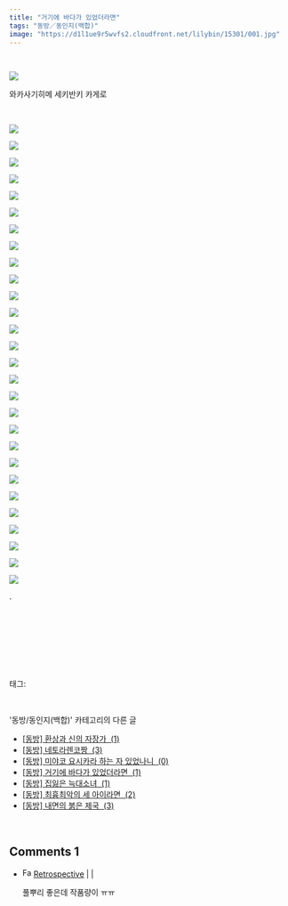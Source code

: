 ```yaml
---
title: "거기에 바다가 있었더라면"
tags: "동방／동인지(백합)"
image: "https://d1l1ue9r5wvfs2.cloudfront.net/lilybin/15301/001.jpg"
---
```

<div class="article">
<div class="area_view">
<div style="text-align: left;"><br/><p style="text-align: left;"><span class="imageblock" style="display: inline-block; width: 100%; height: auto; max-width: 100%;"><img src="{{ site.imgserver9 }}/lilybin/15301/001.jpg"/></span></p><p style="text-align: left;">와카사기히메 세키반키 카게로 </p><p style="text-align: center;"><br/></p><div style="color: rgb(0, 0, 0);"><p><span class="imageblock" style="display: inline-block; width: 100%; height: auto; max-width: 100%;"><img src="{{ site.imgserver9 }}/lilybin/15301/002.jpg"/></span></p><p><span class="imageblock" style="display: inline-block; width: 100%; height: auto; max-width: 100%;"><img src="{{ site.imgserver9 }}/lilybin/15301/003.jpg"/></span></p><p><span class="imageblock" style="display: inline-block; width: 100%; height: auto; max-width: 100%;"><img src="{{ site.imgserver9 }}/lilybin/15301/004.jpg"/></span></p><p><span class="imageblock" style="display: inline-block; width: 100%; height: auto; max-width: 100%;"><img src="{{ site.imgserver9 }}/lilybin/15301/005.jpg"/></span></p><p><span class="imageblock" style="display: inline-block; width: 100%; height: auto; max-width: 100%;"><img src="{{ site.imgserver9 }}/lilybin/15301/006.jpg"/></span></p><p><span class="imageblock" style="display: inline-block; width: 100%; height: auto; max-width: 100%;"><img src="{{ site.imgserver9 }}/lilybin/15301/007.jpg"/></span></p><p><span class="imageblock" style="display: inline-block; width: 100%; height: auto; max-width: 100%;"><img src="{{ site.imgserver9 }}/lilybin/15301/008.jpg"/></span></p><p><span class="imageblock" style="display: inline-block; width: 100%; height: auto; max-width: 100%;"><img src="{{ site.imgserver9 }}/lilybin/15301/009.jpg"/></span></p><p><span class="imageblock" style="display: inline-block; width: 100%; height: auto; max-width: 100%;"><img src="{{ site.imgserver9 }}/lilybin/15301/010.jpg"/></span></p><p><span class="imageblock" style="display: inline-block; width: 100%; height: auto; max-width: 100%;"><img src="{{ site.imgserver9 }}/lilybin/15301/011.jpg"/></span></p><p><span class="imageblock" style="display: inline-block; width: 100%; height: auto; max-width: 100%;"><img src="{{ site.imgserver9 }}/lilybin/15301/012.jpg"/></span></p><p><span class="imageblock" style="display: inline-block; width: 100%; height: auto; max-width: 100%;"><img src="{{ site.imgserver9 }}/lilybin/15301/013.jpg"/></span></p><p><span class="imageblock" style="display: inline-block; width: 100%; height: auto; max-width: 100%;"><img src="{{ site.imgserver9 }}/lilybin/15301/014.jpg"/></span></p><p><span class="imageblock" style="display: inline-block; width: 100%; height: auto; max-width: 100%;"><img src="{{ site.imgserver9 }}/lilybin/15301/015.jpg"/></span></p><p><span class="imageblock" style="display: inline-block; width: 100%; height: auto; max-width: 100%;"><img src="{{ site.imgserver9 }}/lilybin/15301/016.jpg"/></span></p><p><span class="imageblock" style="display: inline-block; width: 100%; height: auto; max-width: 100%;"><img src="{{ site.imgserver9 }}/lilybin/15301/017.jpg"/></span></p><p><span class="imageblock" style="display: inline-block; width: 100%; height: auto; max-width: 100%;"><img src="{{ site.imgserver9 }}/lilybin/15301/018.jpg"/></span></p><p><span class="imageblock" style="display: inline-block; width: 100%; height: auto; max-width: 100%;"><img src="{{ site.imgserver9 }}/lilybin/15301/019.jpg"/></span></p><p><span class="imageblock" style="display: inline-block; width: 100%; height: auto; max-width: 100%;"><img src="{{ site.imgserver9 }}/lilybin/15301/020.jpg"/></span></p><p><span class="imageblock" style="display: inline-block; width: 100%; height: auto; max-width: 100%;"><img src="{{ site.imgserver9 }}/lilybin/15301/021.jpg"/></span></p><p><span class="imageblock" style="display: inline-block; width: 100%; height: auto; max-width: 100%;"><img src="{{ site.imgserver9 }}/lilybin/15301/022.jpg"/></span></p><p><span class="imageblock" style="display: inline-block; width: 100%; height: auto; max-width: 100%;"><img src="{{ site.imgserver9 }}/lilybin/15301/023.jpg"/></span></p><p><span class="imageblock" style="display: inline-block; width: 100%; height: auto; max-width: 100%;"><img src="{{ site.imgserver9 }}/lilybin/15301/024.jpg"/></span></p><p><span class="imageblock" style="display: inline-block; width: 100%; height: auto; max-width: 100%;"><img src="{{ site.imgserver9 }}/lilybin/15301/025.jpg"/></span></p><p><span class="imageblock" style="display: inline-block; width: 100%; height: auto; max-width: 100%;"><img src="{{ site.imgserver9 }}/lilybin/15301/026.jpg"/></span></p><p><span class="imageblock" style="display: inline-block; width: 100%; height: auto; max-width: 100%;"><img src="{{ site.imgserver9 }}/lilybin/15301/027.jpg"/></span></p><p><span class="imageblock" style="display: inline-block; width: 100%; height: auto; max-width: 100%;"><img src="{{ site.imgserver9 }}/lilybin/15301/028.jpg"/></span></p><p><span class="imageblock" style="display: inline-block; width: 100%; height: auto; max-width: 100%;"><img src="{{ site.imgserver9 }}/lilybin/15301/029.jpg"/></span></p><div>.</div></div><p style="text-align: center;"><br/></p><p style="text-align: left;"><br/></p></div><p><br/></p>
</div></div><br/>
<div class="tagTrail">
<p>태그: </p>
<ul>
</ul>
</div><br/>
<div class="another">
<p>'동방/동인지(백합)' 카테고리의 다른 글</p>
<ul>
<li><a href="/lilybin_15371">
[동방] 환상과 신의 자장가  (1)
</a></li>
<li><a href="/lilybin_15364">
[동방] 네토라렌코짱  (3)
</a></li>
<li><a href="/lilybin_15343">
[동방] 미야코 요시카라 하는 자 있었나니  (0)
</a></li>
<li><a href="/lilybin_15301">
[동방] 거기에 바다가 있었더라면  (1)
</a></li>
<li><a href="/lilybin_15243">
[동방] 집잃은 늑대소녀  (1)
</a></li>
<li><a href="/lilybin_15262">
[동방] 최흉최악의 세 아이라면  (2)
</a></li>
<li><a href="/lilybin_15254">
[동방] 내면의 붉은 제국  (3)
</a></li>
</ul>
</div><br/>
<div class="comment">
<h2 class="bold">Comments <span id="commentCount15301">1</span></h2>
<div style="clear:both;">
<div id="entry15301Comment" style="display:block">
<ul class="list_reply">
<li class="rp_general" id="comment14436823">
<div class="post-comment">
<div>
<span>
<i class="fa fa-user"></i><img alt="Favicon of https://retropective53.tistory.com" height="16" onerror="this.onerror=null;this.parentNode.removeChild(this)" src="https://retropective53.tistory.com/favicon.ico" width="16"/> <a href="https://retropective53.tistory.com" onclick="return openLinkInNewWindow(this)">Retrospective</a><span class="tistoryProfileLayerTrigger" onclick='TistoryProfile.show(event, this, {"title":"Vanished Romance","url":"https:\/\/retropective53.tistory.com","nickname":"Retrospective","items":[]}); return false;'></span> |
                                |
                               
</span>
<p>풀뿌리 좋은데 작품량이 ㅠㅠ</p>

</div>
</div>
</li>
</ul>
</div>
</div>
</div><br/>
<br/>
<p id="refer"></p>
<br/>

